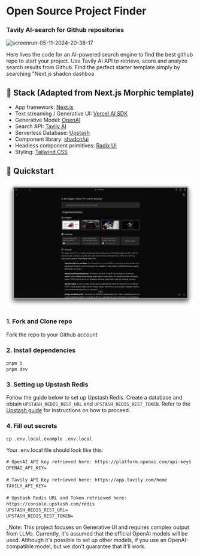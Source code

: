 # Open Source Project Finder 
### Tavily AI-search for Github repositories

![screenrun-05-11-2024-20-38-17](https://github.com/cameronking4/github-repo-tavily-ai-search/assets/35708477/7d553860-bce0-4864-b648-6eeddf6f9f82)

Here lives the code for an AI-powered search engine to find the best github repo to start your project. Use Tavily AI API to retrieve, score and analyze search results from Github. Find the perfect starter template simply by searching "Next.js shadcn dashboa 

## 🧱 Stack (Adapted from Next.js Morphic template)

- App framework: [Next.js](https://nextjs.org/)
- Text streaming / Generative UI: [Vercel AI SDK](https://sdk.vercel.ai/docs)
- Generative Model: [OpenAI](https://openai.com/)
- Search API: [Tavily AI](https://tavily.com/)
- Serverless Database: [Upstash](https://upstash.com/)
- Component library: [shadcn/ui](https://ui.shadcn.com/)
- Headless component primitives: [Radix UI](https://www.radix-ui.com/)
- Styling: [Tailwind CSS](https://tailwindcss.com/)

## 🚀 Quickstart
[![capture](/public/capture-240404_blk.png)](https://github.com/cameronking4/github-repo-tavily-ai-search/assets/35708477/3344bfd5-ea36-487e-9525-421eb7fbff9f)

### 1. Fork and Clone repo

Fork the repo to your Github account

### 2. Install dependencies

```
pnpm i 
pnpm dev
```

### 3. Setting up Upstash Redis

Follow the guide below to set up Upstash Redis. Create a database and obtain `UPSTASH_REDIS_REST_URL` and `UPSTASH_REDIS_REST_TOKEN`. Refer to the [Upstash guide](https://upstash.com/blog/rag-chatbot-upstash#setting-up-upstash-redis) for instructions on how to proceed.

### 4. Fill out secrets

```
cp .env.local.example .env.local
```

Your .env.local file should look like this:

```
# OpenAI API key retrieved here: https://platform.openai.com/api-keys
OPENAI_API_KEY=

# Tavily API Key retrieved here: https://app.tavily.com/home
TAVILY_API_KEY=

# Upstash Redis URL and Token retrieved here: https://console.upstash.com/redis
UPSTASH_REDIS_REST_URL=
UPSTASH_REDIS_REST_TOKEN=
```

_Note: This project focuses on Generative UI and requires complex output from LLMs. Currently, it's assumed that the official OpenAI models will be used. Although it's possible to set up other models, if you use an OpenAI-compatible model, but we don't guarantee that it'll work.
